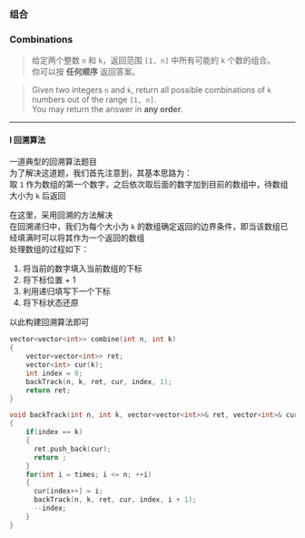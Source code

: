 ### 组合
### Combinations

> 给定两个整数 `n` 和 `k`，返回范围 `[1, n]` 中所有可能的 `k` 个数的组合。  
> 你可以按 **任何顺序** 返回答案。  

> Given two integers `n` and `k`, return all possible combinations of `k` numbers out of the range `[1, n]`.  
> You may return the answer in **any order**.  

----------

#### I 回溯算法

一道典型的回溯算法题目  
为了解决这道题，我们首先注意到，其基本思路为：  
取 `1` 作为数组的第一个数字，之后依次取后面的数字加到目前的数组中，待数组大小为 `k` 后返回  

在这里，采用回溯的方法解决  
在回溯递归中，我们为每个大小为 `k` 的数组确定返回的边界条件，即当该数组已经填满时可以将其作为一个返回的数组  
处理数组的过程如下：
1. 将当前的数字填入当前数组的下标
2. 将下标位置 + 1
3. 利用递归填写下一个下标
4. 将下标状态还原  

以此构建回溯算法即可

```cpp
vector<vector<int>> combine(int n, int k) 
{
    vector<vector<int>> ret;
    vector<int> cur(k);
    int index = 0;
    backTrack(n, k, ret, cur, index, 1);
    return ret;
}

void backTrack(int n, int k, vector<vector<int>>& ret, vector<int>& cur, int index, int times)
{
    if(index == k)
    {
      ret.push_back(cur);
      return ;
    }
    for(int i = times; i <= n; ++i)
    {
      cur[index++] = i;
      backTrack(n, k, ret, cur, index, i + 1);
      --index;
    }
}
```
